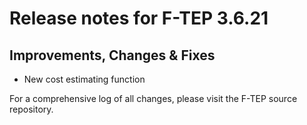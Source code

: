 # Release notes for F-TEP 3.6.21

## Improvements, Changes &amp; Fixes

* New cost estimating function
 
For a comprehensive log of all changes, please visit the F-TEP source
repository.
